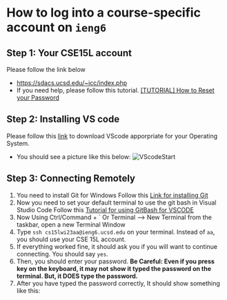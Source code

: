 # How to log into a course-specific account on `ieng6`

## Step 1: Your CSE15L account
  Please follow the link below
  * https://sdacs.ucsd.edu/~icc/index.php
  * If you need help, please follow this tutorial. [[TUTORIAL] How to Reset your Password](https://docs.google.com/document/d/1hs7CyQeh-MdUfM9uv99i8tqfneos6Y8bDU0uhn1wqho/edit)
## Step 2: Installing VS code
  Please follow this [link](https://code.visualstudio.com/) to download VScode apporpriate for your Operating System.
  * You should see a picture like this below:
    ![VScodeStart](https://user-images.githubusercontent.com/122571122/212420079-e26722fa-de64-49cb-9de8-86e154e0704d.png)
## Step 3: Connecting Remotely
  1. You need to install Git for Windows
     Follow this [Link for installing Git](https://gitforwindows.org/)
  2. Now you need to set your default terminal to use the git bash in Visual Studio Code
     Follow this [Tutorial for using GitBash for VSCODE](https://stackoverflow.com/a/50527994)
  3. Now Using Ctrl/Command + \` Or Terminal --> New Terminal from the taskbar, open a new Terminal Window
  4. Type `ssh cs15lwi23aa@ieng6.ucsd.edu` on your terminal. Instead of `aa`, you should use your CSE 15L account.
  5. If everything worked fine, it should ask you if you will want to continue connecting. You should say `yes`.
  6. Then, you should enter your password. **Be Careful: Even if you press key on the keyboard, it may not show it typed the password on the terminal. But, it DOES type the password.**
  7. After you have typed the password correctly, It should show something like this:
      

    
    
